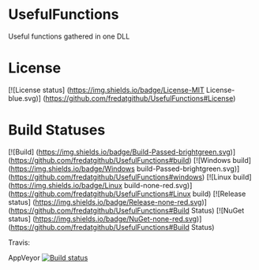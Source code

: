 # UsefulFunctions
Useful functions gathered in one DLL

# License
[![License status] (https://img.shields.io/badge/License-MIT License-blue.svg)] (https://github.com/fredatgithub/UsefulFunctions#License)

# Build Statuses
[![Build] (https://img.shields.io/badge/Build-Passed-brightgreen.svg)] (https://github.com/fredatgithub/UsefulFunctions#build)
[![Windows build] (https://img.shields.io/badge/Windows build-Passed-brightgreen.svg)] (https://github.com/fredatgithub/UsefulFunctions#windows)
[![Linux build] (https://img.shields.io/badge/Linux build-none-red.svg)] (https://github.com/fredatgithub/UsefulFunctions#Linux build)
[![Release status] (https://img.shields.io/badge/Release-none-red.svg)] (https://github.com/fredatgithub/UsefulFunctions#Build Status)
[![NuGet status] (https://img.shields.io/badge/NuGet-none-red.svg)] (https://github.com/fredatgithub/UsefulFunctions#Build Status)

Travis: 

AppVeyor [![Build status](https://ci.appveyor.com/api/projects/status/i3378pd0rkx7cfliuenfvsyo/branch/master?svg=true)](https://ci.appveyor.com/project/fredatgithub/usefulfunctions/branch/master) 
